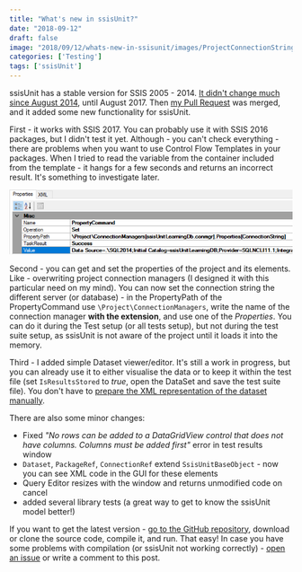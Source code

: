 ```yaml
---
title: "What's new in ssisUnit?"
date: "2018-09-12"
draft: false
image: "2018/09/12/whats-new-in-ssisunit/images/ProjectConnectionStringSetup.png"
categories: ['Testing']
tags: ['ssisUnit']
---
```


ssisUnit has a stable version for SSIS 2005 - 2014. [It didn't change much since August 2014](https://github.com/johnwelch/ssisUnit/commits?author=johnwelch), until August 2017. Then [my Pull Request](https://github.com/johnwelch/ssisUnit/pull/1) was merged, and it added some new functionality for ssisUnit.

First - it works with SSIS 2017. You can probably use it with SSIS 2016 packages, but I didn't test it yet. Although - you can't check everything - there are problems when you want to use Control Flow Templates in your packages. When I tried to read the variable from the container included from the template - it hangs for a few seconds and returns an incorrect result. It's something to investigate later.

[![Project connection string setup](images/ProjectConnectionStringSetup.png#center)](images/ProjectConnectionStringSetup.png)

Second - you can get and set the properties of the project and its elements. Like - overwriting project connection managers (I designed it with this particular need on my mind). You can now set the connection string the different server (or database) - in the PropertyPath of the PropertyCommand use `\Project\ConnectionManagers`, write the name of the connection manager **with the extension**, and use one of the _Properties_. You can do it during the Test setup (or all tests setup), but not during the test suite setup, as ssisUnit is not aware of the project until it loads it into the memory.

Third - I added simple Dataset viewer/editor. It's still a work in progress, but you can already use it to either visualise the data or to keep it within the test file (set `IsResultsStored` to _true_, open the DataSet and save the test suite file). You don't have to [prepare the XML representation of the dataset manually](http://blog.bartekr.net/2018/05/31/using-cached-datasets-in-ssisunit/).

There are also some minor changes:

- Fixed _"No rows can be added to a DataGridView control that does not have columns. Columns must be added first"_ error in test results window
- `Dataset`, `PackageRef`, `ConnectionRef` extend `SsisUnitBaseObject` - now you can see XML code in the GUI for these elements
- Query Editor resizes with the window and returns unmodified code on cancel
- added several library tests (a great way to get to know the ssisUnit model better!)

If you want to get the latest version - [go to the GitHub repository](https://github.com/johnwelch/ssisUnit), download or clone the source code, compile it, and run. That easy! In case you have some problems with compilation (or ssisUnit not working correctly) - [open an issue](https://github.com/johnwelch/ssisUnit/issues) or write a comment to this post.
